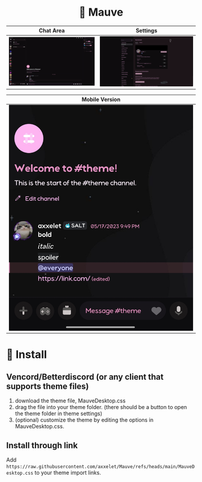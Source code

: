 <h1 align="center">🌸 Mauve</h1>

| **Chat Area** | **Settings**    |
| ------------------------------------------------------------------------------------- | ---------------------- |
| ![](images/chat.png)                                                              | ![](images/settings.png) |

| **Mobile Version** |
| --------------------------------------
| ![](images/mobilepreview.jpg)        |


# 🔧 Install

## Vencord/Betterdiscord (or any client that supports theme files)

1. download the theme file, MauveDesktop.css
2. drag the file into your theme folder. (there should be a button to open the theme folder in theme settings)
3. (optional) customize the theme by editing the options in MauveDesktop.css.

## Install through link

Add `https://raw.githubusercontent.com/axxelet/Mauve/refs/heads/main/MauveDesktop.css` to your theme import links.
